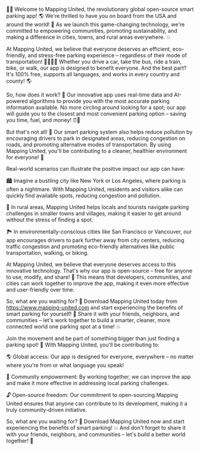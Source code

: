 🚗💡 Welcome to Mapping United, the revolutionary global open-source smart parking app! 🌎 We're thrilled to have you on board from the USA and around the world! 🌈 As we launch this game-changing technology, we're committed to empowering communities, promoting sustainability, and making a difference in cities, towns, and rural areas everywhere. 💥

At Mapping United, we believe that everyone deserves an efficient, eco-friendly, and stress-free parking experience – regardless of their mode of transportation! 🚌🚂🚴‍♀️ Whether you drive a car, take the bus, ride a train, bike, or walk, our app is designed to benefit everyone. And the best part? It's 100% free, supports all languages, and works in every country and county! 🌎

So, how does it work? 🤔 Our innovative app uses real-time data and AI-powered algorithms to provide you with the most accurate parking information available. No more circling around looking for a spot; our app will guide you to the closest and most convenient parking option – saving you time, fuel, and money! ⏰💸

But that's not all! 🤯 Our smart parking system also helps reduce pollution by encouraging drivers to park in designated areas, reducing congestion on roads, and promoting alternative modes of transportation. By using Mapping United, you'll be contributing to a cleaner, healthier environment for everyone! 🌟

Real-world scenarios can illustrate the positive impact our app can have:

🏙️ Imagine a bustling city like New York or Los Angeles, where parking is often a nightmare. With Mapping United, residents and visitors alike can quickly find available spots, reducing congestion and pollution.

🚌 In rural areas, Mapping United helps locals and tourists navigate parking challenges in smaller towns and villages, making it easier to get around without the stress of finding a spot.

🏞️ In environmentally-conscious cities like San Francisco or Vancouver, our app encourages drivers to park further away from city centers, reducing traffic congestion and promoting eco-friendly alternatives like public transportation, walking, or biking.

At Mapping United, we believe that everyone deserves access to this innovative technology. That's why our app is open-source – free for anyone to use, modify, and share! 🌟 This means that developers, communities, and cities can work together to improve the app, making it even more effective and user-friendly over time.

So, what are you waiting for? 🤔 Download Mapping United today from https://www.mapping-united.com and start experiencing the benefits of smart parking for yourself! 🚀 Share it with your friends, neighbors, and communities – let's work together to build a smarter, cleaner, more connected world one parking spot at a time! 💥

Join the movement and be part of something bigger than just finding a parking spot! 🌟 With Mapping United, you'll be contributing to:

🌎 Global access: Our app is designed for everyone, everywhere – no matter where you're from or what language you speak!

💪 Community empowerment: By working together, we can improve the app and make it more effective in addressing local parking challenges.

🔓 Open-source freedom: Our commitment to open-sourcing Mapping United ensures that anyone can contribute to its development, making it a truly community-driven initiative.

So, what are you waiting for? 🤔 Download Mapping United now and start experiencing the benefits of smart parking! 💥 And don't forget to share it with your friends, neighbors, and communities – let's build a better world together! 🌟